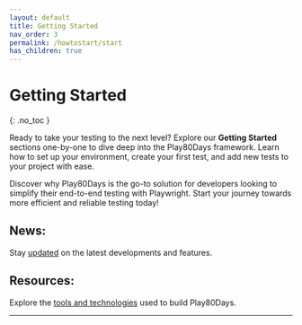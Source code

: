 ```yaml
---
layout: default
title: Getting Started
nav_order: 3
permalink: /howtostart/start
has_children: true
---
```


# Getting Started
{: .no_toc }

Ready to take your testing to the next level? Explore our **Getting Started** sections one-by-one to
dive deep into the Play80Days framework. Learn how to set up your environment, create your first
test, and add new tests to your project with ease.

Discover why Play80Days is the go-to solution for developers looking to simplify their end-to-end
testing with Playwright. Start your journey towards more efficient and reliable testing today!

## News:
Stay [updated] on the latest developments and features.

## Resources:
Explore the [tools and technologies] used to build Play80Days.

----
[updated]: ./../news-updates/

[tools and technologies]: ./../resources-tools/

